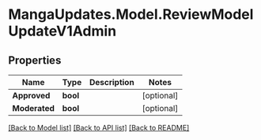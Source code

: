 # MangaUpdates.Model.ReviewModelUpdateV1Admin

## Properties

Name | Type | Description | Notes
------------ | ------------- | ------------- | -------------
**Approved** | **bool** |  | [optional] 
**Moderated** | **bool** |  | [optional] 

[[Back to Model list]](../README.md#documentation-for-models) [[Back to API list]](../README.md#documentation-for-api-endpoints) [[Back to README]](../README.md)


